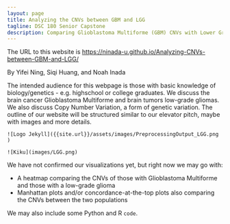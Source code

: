 ```yaml
---
layout: page
title: Analyzing the CNVs between GBM and LGG
tagline: DSC 180 Senior Capstone
description: Comparing Glioblastoma Multiforme (GBM) CNVs with Lower Grade Glioma (LGG) CNVs
---
```


The URL to this website is https://ninada-u.github.io/Analyzing-CNVs-between-GBM-and-LGG/

By Yifei Ning, Siqi Huang, and Noah Inada



The intended audience for this webpage is those with basic knowledge of biology/genetics - e.g. highschool or college graduates. We discuss the brain cancer Glioblastoma Multiforme and brain tumors low-grade gliomas. We also discuss Copy Number Variation, a form of genetic variation. The outline of our website will be structured similar to our elevator pitch, maybe with images and more details.

```
![Logo Jekyll]({{site.url}}/assets/images/PreprocessingOutput_LGG.png )
```

```
![Kiku](images/LGG.png)
```

We have not confirmed our visualizations yet, but right now we may go with:

- A heatmap comparing the CNVs of those with Glioblastoma Multiforme and those with a low-grade glioma
- Manhattan plots and/or concordance-at-the-top plots also comparing the CNVs between the two populations

We may also include some Python and R `code`.
